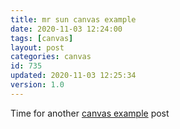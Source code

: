 ```yaml
---
title: mr sun canvas example
date: 2020-11-03 12:24:00
tags: [canvas]
layout: post
categories: canvas
id: 735
updated: 2020-11-03 12:25:34
version: 1.0
---
```


Time for another [canvas example](/2020/03/23/canvas-example/) post

<!-- more -->
